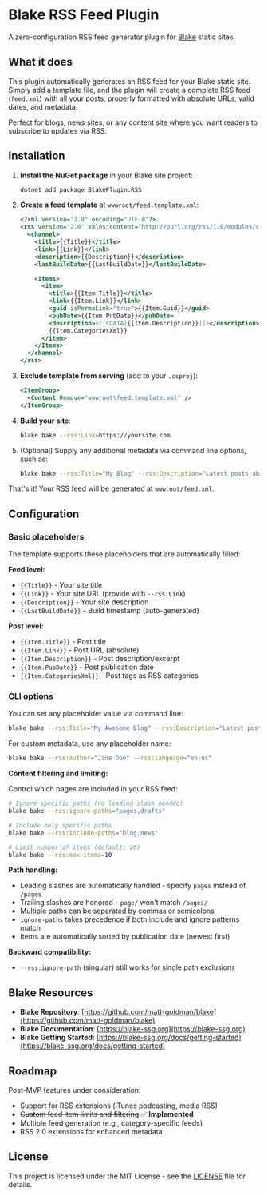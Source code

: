# Blake RSS Feed Plugin

A zero-configuration RSS feed generator plugin for [Blake](https://github.com/matt-goldman/blake) static sites.

## What it does

This plugin automatically generates an RSS feed for your Blake static site. Simply add a template file, and the plugin will create a complete RSS feed (`feed.xml`) with all your posts, properly formatted with absolute URLs, valid dates, and metadata.

Perfect for blogs, news sites, or any content site where you want readers to subscribe to updates via RSS.

## Installation

1. **Install the NuGet package** in your Blake site project:
   ```bash
   dotnet add package BlakePlugin.RSS
   ```

2. **Create a feed template** at `wwwroot/feed.template.xml`:
   ```xml
   <?xml version="1.0" encoding="UTF-8"?>
   <rss version="2.0" xmlns:content="http://purl.org/rss/1.0/modules/content/">
     <channel>
       <title>{{Title}}</title>
       <link>{{Link}}</link>
       <description>{{Description}}</description>
       <lastBuildDate>{{LastBuildDate}}</lastBuildDate>

       <Items>
         <item>
           <title>{{Item.Title}}</title>
           <link>{{Item.Link}}</link>
           <guid isPermaLink="true">{{Item.Guid}}</guid>
           <pubDate>{{Item.PubDate}}</pubDate>
           <description><![CDATA[{{Item.Description}}]]></description>
           {{Item.CategoriesXml}}
         </item>
       </Items>
     </channel>
   </rss>
   ```

3. **Exclude template from serving** (add to your `.csproj`):
   ```xml
   <ItemGroup>
     <Content Remove="wwwroot\feed.template.xml" />
   </ItemGroup>
   ```

4. **Build your site**:
   ```bash
   blake bake --rss:Link=https://yoursite.com
   ```
   
5. (Optional) Supply any additional metadata via command line options, such as:
   ```bash
   blake bake --rss:Title="My Blog" --rss:Description="Latest posts about tech"
   ```

That's it! Your RSS feed will be generated at `wwwroot/feed.xml`.

## Configuration

### Basic placeholders

The template supports these placeholders that are automatically filled:

**Feed level:**
- `{{Title}}` - Your site title
- `{{Link}}` - Your site URL (provide with `--rss:Link`)
- `{{Description}}` - Your site description
- `{{LastBuildDate}}` - Build timestamp (auto-generated)

**Post level:**
- `{{Item.Title}}` - Post title
- `{{Item.Link}}` - Post URL (absolute)
- `{{Item.Description}}` - Post description/excerpt
- `{{Item.PubDate}}` - Post publication date
- `{{Item.CategoriesXml}}` - Post tags as RSS categories

### CLI options

You can set any placeholder value via command line:

```bash
blake bake --rss:Title="My Awesome Blog" --rss:Description="Latest posts about web development"
```

For custom metadata, use any placeholder name:
```bash
blake bake --rss:author="Jane Doe" --rss:language="en-us"
```

**Content filtering and limiting:**

Control which pages are included in your RSS feed:

```bash
# Ignore specific paths (no leading slash needed)
blake bake --rss:ignore-paths="pages,drafts"

# Include only specific paths  
blake bake --rss:include-paths="blog,news"

# Limit number of items (default: 20)
blake bake --rss:max-items=10
```

**Path handling:**
- Leading slashes are automatically handled - specify `pages` instead of `/pages`
- Trailing slashes are honored - `page/` won't match `/pages/`  
- Multiple paths can be separated by commas or semicolons
- `ignore-paths` takes precedence if both include and ignore patterns match
- Items are automatically sorted by publication date (newest first)

**Backward compatibility:**
- `--rss:ignore-path` (singular) still works for single path exclusions

## Blake Resources

- **Blake Repository**: [https://github.com/matt-goldman/blake](https://github.com/matt-goldman/blake)
- **Blake Documentation**: [https://blake-ssg.org](https://blake-ssg.org)
- **Blake Getting Started**: [https://blake-ssg.org/docs/getting-started](https://blake-ssg.org/docs/getting-started)

## Roadmap

Post-MVP features under consideration:
- Support for RSS extensions (iTunes podcasting, media RSS)
- ~~Custom feed item limits and filtering~~ ✅ **Implemented**
- Multiple feed generation (e.g., category-specific feeds)
- RSS 2.0 extensions for enhanced metadata

## License

This project is licensed under the MIT License - see the [LICENSE](LICENSE) file for details.